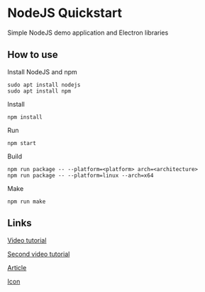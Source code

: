 # NodeJS Quickstart 

Simple NodeJS demo application and Electron libraries

## How to use

Install NodeJS and npm

    sudo apt install nodejs
    sudo apt install npm

Install

    npm install

Run

    npm start

Build

    npm run package -- --platform=<platform> arch=<architecture>
    npm run package -- --platform=linux --arch=x64

Make

    npm run make

## Links

[Video tutorial](https://www.youtube.com/watch?v=gD50EhSJh-k)

[Second video tutorial](https://www.youtube.com/watch?v=obYW7kesyP8)

[Article](https://medium.com/web-standards/desktop-app-5b9f008966cd)

[Icon](http://www.xiconeditor.com/)